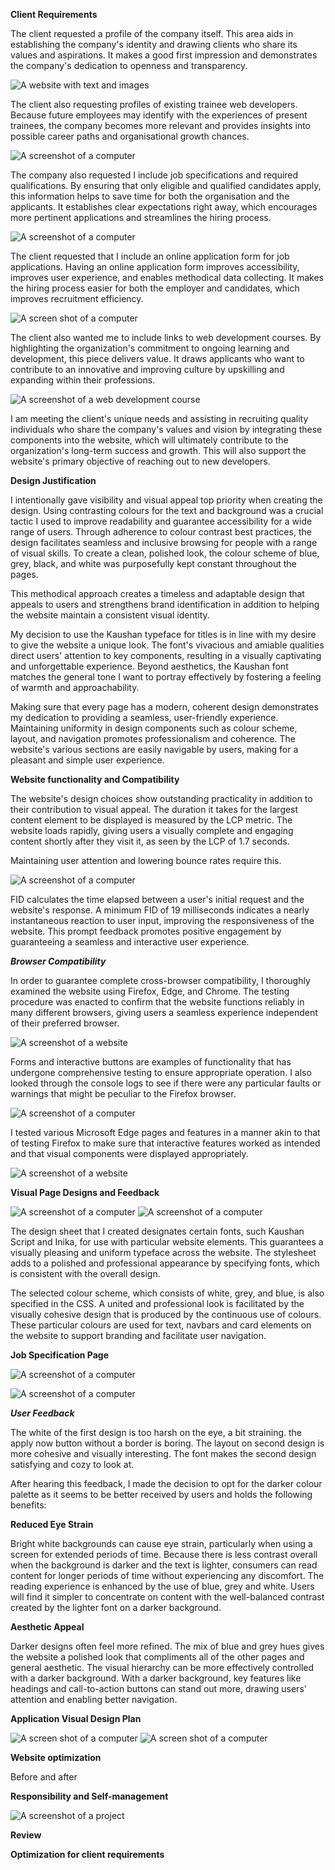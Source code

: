 **Client Requirements**

The client requested a profile of the company itself. This area aids in establishing the company's identity and drawing clients who share its values and aspirations. It makes a good first impression and demonstrates the company's dedication to openness and transparency.

![A website with text and images](img/Aspose.Words.9b6c2a1d-d6d7-4575-b52f-5a11b6f9e456.001.png)

The client also requesting profiles of existing trainee web developers. Because future employees may identify with the experiences of present trainees, the company becomes more relevant and provides insights into possible career paths and organisational growth chances.

![A screenshot of a computer](img/Aspose.Words.9b6c2a1d-d6d7-4575-b52f-5a11b6f9e456.002.png)

The company also requested I include job specifications and required qualifications. By ensuring that only eligible and qualified candidates apply, this information helps to save time for both the organisation and the applicants. It establishes clear expectations right away, which encourages more pertinent applications and streamlines the hiring process.

![A screenshot of a computer](img/Aspose.Words.9b6c2a1d-d6d7-4575-b52f-5a11b6f9e456.003.png)

The client requested that I include an online application form for job applications. Having an online application form improves accessibility, improves user experience, and enables methodical data collecting. It makes the hiring process easier for both the employer and candidates, which improves recruitment efficiency.

![A screen shot of a computer](img/Aspose.Words.9b6c2a1d-d6d7-4575-b52f-5a11b6f9e456.004.png)

The client also wanted me to include links to web development courses. By highlighting the organization's commitment to ongoing learning and development, this piece delivers value. It draws applicants who want to contribute to an innovative and improving culture by upskilling and expanding within their professions.

![A screenshot of a web development course](img/Aspose.Words.9b6c2a1d-d6d7-4575-b52f-5a11b6f9e456.005.png)

I am meeting the client's unique needs and assisting in recruiting quality individuals who share the company's values and vision by integrating these components into the website, which will ultimately contribute to the organization's long-term success and growth. This will also support the website's primary objective of reaching out to new developers.

**Design Justification**

I intentionally gave visibility and visual appeal top priority when creating the design. Using contrasting colours for the text and background was a crucial tactic I used to improve readability and guarantee accessibility for a wide range of users. Through adherence to colour contrast best practices, the design facilitates seamless and inclusive browsing for people with a range of visual skills. To create a clean, polished look, the colour scheme of blue, grey, black, and white was purposefully kept constant throughout the pages. 

This methodical approach creates a timeless and adaptable design that appeals to users and strengthens brand identification in addition to helping the website maintain a consistent visual identity.

My decision to use the Kaushan typeface for titles is in line with my desire to give the website a unique look. The font's vivacious and amiable qualities direct users' attention to key components, resulting in a visually captivating and unforgettable experience. Beyond aesthetics, the Kaushan font matches the general tone I want to portray effectively by fostering a feeling of warmth and approachability. 

Making sure that every page has a modern, coherent design demonstrates my dedication to providing a seamless, user-friendly experience. Maintaining uniformity in design components such as colour scheme, layout, and navigation promotes professionalism and coherence. The website's various sections are easily navigable by users, making for a pleasant and simple user experience.

**Website functionality and Compatibility** 

The website's design choices show outstanding practicality in addition to their contribution to visual appeal. The duration it takes for the largest content element to be displayed is measured by the LCP metric. The website loads rapidly, giving users a visually complete and engaging content shortly after they visit it, as seen by the LCP of 1.7 seconds. 

Maintaining user attention and lowering bounce rates require this.

![A screenshot of a computer](img/Aspose.Words.9b6c2a1d-d6d7-4575-b52f-5a11b6f9e456.006.png)

FID calculates the time elapsed between a user's initial request and the website's response. A minimum FID of 19 milliseconds indicates a nearly instantaneous reaction to user input, improving the responsiveness of the website. This prompt feedback promotes positive engagement by guaranteeing a seamless and interactive user experience.

***Browser Compatibility*** 

In order to guarantee complete cross-browser compatibility, I thoroughly examined the website using Firefox, Edge, and Chrome. The testing procedure was enacted to confirm that the website functions reliably in many different browsers, giving users a seamless experience independent of their preferred browser.

![A screenshot of a website](img/Aspose.Words.9b6c2a1d-d6d7-4575-b52f-5a11b6f9e456.007.png) 

Forms and interactive buttons are examples of functionality that has undergone comprehensive testing to ensure appropriate operation. I also looked through the console logs to see if there were any particular faults or warnings that might be peculiar to the Firefox browser.

![A screenshot of a computer](img/Aspose.Words.9b6c2a1d-d6d7-4575-b52f-5a11b6f9e456.008.png)

I tested various Microsoft Edge pages and features in a manner akin to that of testing Firefox to make sure that interactive features worked as intended and that visual components were displayed appropriately.

![A screenshot of a website](img/Aspose.Words.9b6c2a1d-d6d7-4575-b52f-5a11b6f9e456.009.png)


**Visual Page Designs and Feedback**

![A screenshot of a computer](img/Aspose.Words.56e71df7-e680-462f-858c-fe7b096155b6.011.png)
![A screenshot of a computer](img/Aspose.Words.56e71df7-e680-462f-858c-fe7b096155b6.010.png)


The design sheet that I created designates certain fonts, such Kaushan Script and Inika, for use with particular website elements. This guarantees a visually pleasing and uniform typeface across the website.
The stylesheet adds to a polished and professional appearance by specifying fonts, which is consistent with the overall design.

The selected colour scheme, which consists of white, grey, and blue, is also specified in the CSS. A united and professional look is facilitated by the visually cohesive design that is produced by the continuous use of colours.
These particular colours are used for text, navbars and card elements on the website to support branding and facilitate user navigation.


**Job Specification Page**

![A screenshot of a computer](img/Aspose.Words.56e71df7-e680-462f-858c-fe7b096155b6.012.png)

![A screenshot of a computer](img/Aspose.Words.56e71df7-e680-462f-858c-fe7b096155b6.013.png)

***User Feedback***

The white of the first design is too harsh on the eye, a bit straining. the apply now button without a border is boring. The layout on second design is more cohesive and visually interesting.
The font makes the second design satisfying and cozy to look at.

After hearing this feedback, I made the decision to opt for the darker colour palette as it seems to be better received by users and holds the following benefits:

**Reduced Eye Strain**

Bright white backgrounds can cause eye strain, particularly when using a screen for extended periods of time. Because there is less contrast overall when the background is darker and the text is lighter, consumers can read content for longer periods of time without experiencing any discomfort. The reading experience is enhanced by the use of blue, grey and white. Users will find it simpler to concentrate on content with the well-balanced contrast created by the lighter font on a darker background.

**Aesthetic Appeal**

Darker designs often feel more refined. The mix of blue and grey hues gives the website a polished look that compliments all of the other pages and general aesthetic. The visual hierarchy can be more effectively controlled with a darker background. With a darker background, key features like headings and call-to-action buttons can stand out more, drawing users' attention and enabling better navigation.

**Application Visual Design Plan**

![A screen shot of a computer](img/Aspose.Words.56e71df7-e680-462f-858c-fe7b096155b6.014.png)
![A screen shot of a computer](img/Aspose.Words.56e71df7-e680-462f-858c-fe7b096155b6.015.png)

**Website optimization**

Before and after


**Responsibility and Self-management**

![A screenshot of a project](Aspose.Words.56e71df7-e680-462f-858c-fe7b096155b6.016.png)

**Review**

**Optimization for client requirements**
